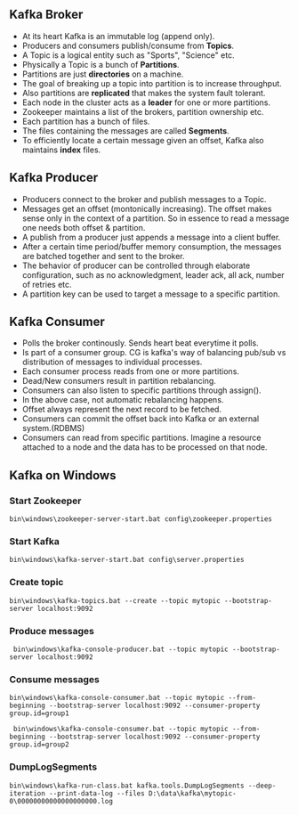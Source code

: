 ## Kafka Broker

- At its heart Kafka is an immutable log (append only).
- Producers and consumers publish/consume from **Topics**.
- A Topic is a logical entity such as "Sports", "Science" etc.
- Physically a Topic is a bunch of **Partitions**.
- Partitions are just **directories** on a machine.
- The goal of breaking up a topic into partition is to increase throughput.
- Also partitions are **replicated** that makes the system fault tolerant.
- Each node in the cluster acts as a **leader** for one or more partitions.
- Zookeeper maintains a list of the brokers, partition ownership etc.
- Each partition has a bunch of files. 
- The files containing the messages are called **Segments**. 
- To efficiently locate a certain message given an offset, Kafka also maintains **index** files.

## Kafka Producer
- Producers connect to the broker and publish messages to a Topic.
- Messages get an offset (montonically increasing). The offset makes sense only in the context of a partition. So in essence to read a message one needs both offset & partition.
- A publish from a producer just appends a message into a client buffer.
- After a certain time period/buffer memory consumption, the messages are batched together and sent to the broker.
- The behavior of producer can be controlled through elaborate configuration, such as no acknowledgment,  leader ack, all ack, number of retries etc.
- A partition key can be used to target a message to a specific partition.

## Kafka Consumer
- Polls the broker continously. Sends heart beat everytime it polls.
- Is part of a consumer group. CG is kafka's way of balancing pub/sub vs distribution of messages to individual processes.
- Each consumer process reads from one or more partitions.
- Dead/New consumers result in partition rebalancing.
- Consumers can also listen to specific partitions through assign(). 
- In the above case, not automatic rebalancing happens.
- Offset always represent the next record to be fetched.
- Consumers can commit the offset back into Kafka or an external system.(RDBMS)
- Consumers can read from specific partitions. Imagine a resource attached to a node and the data has to be processed on that node.

##  Kafka on Windows

### Start Zookeeper

```console
bin\windows\zookeeper-server-start.bat config\zookeeper.properties
```

### Start Kafka

```console
bin\windows\kafka-server-start.bat config\server.properties
```

### Create topic

```console
bin\windows\kafka-topics.bat --create --topic mytopic --bootstrap-server localhost:9092
```

### Produce messages

```console
 bin\windows\kafka-console-producer.bat --topic mytopic --bootstrap-server localhost:9092
 ```

 ### Consume messages
 
 ```console
 bin\windows\kafka-console-consumer.bat --topic mytopic --from-beginning --bootstrap-server localhost:9092 --consumer-property group.id=group1
 ```
 
```console
 bin\windows\kafka-console-consumer.bat --topic mytopic --from-beginning --bootstrap-server localhost:9092 --consumer-property group.id=group2
 ```

 ### DumpLogSegments

 ```console
 bin\windows\kafka-run-class.bat kafka.tools.DumpLogSegments --deep-iteration --print-data-log --files D:\data\kafka\mytopic-0\00000000000000000000.log
```



